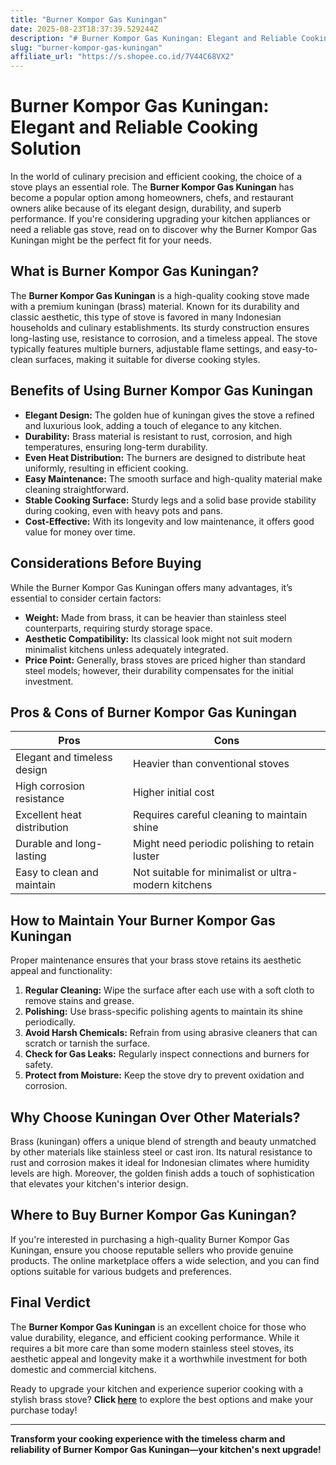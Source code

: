 ```yaml
---
title: "Burner Kompor Gas Kuningan"
date: 2025-08-23T18:37:39.529244Z
description: "# Burner Kompor Gas Kuningan: Elegant and Reliable Cooking Solution..."
slug: "burner-kompor-gas-kuningan"
affiliate_url: "https://s.shopee.co.id/7V44C68VX2"
---
```

# Burner Kompor Gas Kuningan: Elegant and Reliable Cooking Solution

In the world of culinary precision and efficient cooking, the choice of a stove plays an essential role. The **Burner Kompor Gas Kuningan** has become a popular option among homeowners, chefs, and restaurant owners alike because of its elegant design, durability, and superb performance. If you're considering upgrading your kitchen appliances or need a reliable gas stove, read on to discover why the Burner Kompor Gas Kuningan might be the perfect fit for your needs.

## What is Burner Kompor Gas Kuningan?

The **Burner Kompor Gas Kuningan** is a high-quality cooking stove made with a premium kuningan (brass) material. Known for its durability and classic aesthetic, this type of stove is favored in many Indonesian households and culinary establishments. Its sturdy construction ensures long-lasting use, resistance to corrosion, and a timeless appeal. The stove typically features multiple burners, adjustable flame settings, and easy-to-clean surfaces, making it suitable for diverse cooking styles.

## Benefits of Using Burner Kompor Gas Kuningan

- **Elegant Design:** The golden hue of kuningan gives the stove a refined and luxurious look, adding a touch of elegance to any kitchen.
- **Durability:** Brass material is resistant to rust, corrosion, and high temperatures, ensuring long-term durability.
- **Even Heat Distribution:** The burners are designed to distribute heat uniformly, resulting in efficient cooking.
- **Easy Maintenance:** The smooth surface and high-quality material make cleaning straightforward.
- **Stable Cooking Surface:** Sturdy legs and a solid base provide stability during cooking, even with heavy pots and pans.
- **Cost-Effective:** With its longevity and low maintenance, it offers good value for money over time.

## Considerations Before Buying

While the Burner Kompor Gas Kuningan offers many advantages, it’s essential to consider certain factors:

- **Weight:** Made from brass, it can be heavier than stainless steel counterparts, requiring sturdy storage space.
- **Aesthetic Compatibility:** Its classical look might not suit modern minimalist kitchens unless adequately integrated.
- **Price Point:** Generally, brass stoves are priced higher than standard steel models; however, their durability compensates for the initial investment.

## Pros & Cons of Burner Kompor Gas Kuningan

| Pros                                       | Cons                                           |
|--------------------------------------------|------------------------------------------------|
| Elegant and timeless design               | Heavier than conventional stoves             |
| High corrosion resistance                  | Higher initial cost                          |
| Excellent heat distribution                | Requires careful cleaning to maintain shine |
| Durable and long-lasting                  | Might need periodic polishing to retain luster |
| Easy to clean and maintain                | Not suitable for minimalist or ultra-modern kitchens |

## How to Maintain Your Burner Kompor Gas Kuningan

Proper maintenance ensures that your brass stove retains its aesthetic appeal and functionality:

1. **Regular Cleaning:** Wipe the surface after each use with a soft cloth to remove stains and grease.
2. **Polishing:** Use brass-specific polishing agents to maintain its shine periodically.
3. **Avoid Harsh Chemicals:** Refrain from using abrasive cleaners that can scratch or tarnish the surface.
4. **Check for Gas Leaks:** Regularly inspect connections and burners for safety.
5. **Protect from Moisture:** Keep the stove dry to prevent oxidation and corrosion.

## Why Choose Kuningan Over Other Materials?

Brass (kuningan) offers a unique blend of strength and beauty unmatched by other materials like stainless steel or cast iron. Its natural resistance to rust and corrosion makes it ideal for Indonesian climates where humidity levels are high. Moreover, the golden finish adds a touch of sophistication that elevates your kitchen's interior design.

## Where to Buy Burner Kompor Gas Kuningan?

If you're interested in purchasing a high-quality Burner Kompor Gas Kuningan, ensure you choose reputable sellers who provide genuine products. The online marketplace offers a wide selection, and you can find options suitable for various budgets and preferences.

## Final Verdict

The **Burner Kompor Gas Kuningan** is an excellent choice for those who value durability, elegance, and efficient cooking performance. While it requires a bit more care than some modern stainless steel stoves, its aesthetic appeal and longevity make it a worthwhile investment for both domestic and commercial kitchens.

Ready to upgrade your kitchen and experience superior cooking with a stylish brass stove? **Click [here](https://s.shopee.co.id/7V44C68VX2)** to explore the best options and make your purchase today!

---

**Transform your cooking experience with the timeless charm and reliability of Burner Kompor Gas Kuningan—your kitchen's next upgrade!**